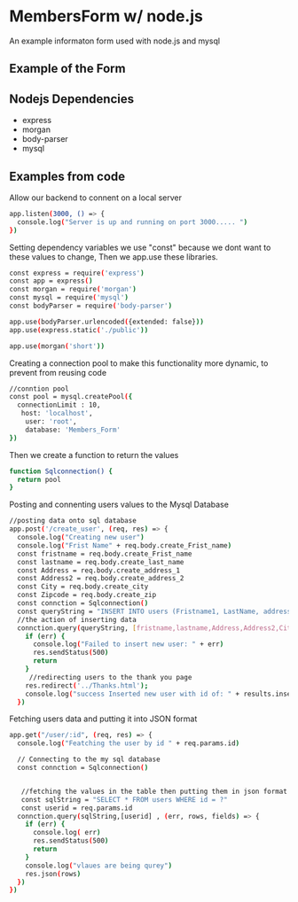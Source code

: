 MembersForm w/ node.js
===========

An example informaton form used with node.js and mysql 

## Example of the Form


## Nodejs Dependencies
* express
* morgan
* body-parser
* mysql
## Examples from code
Allow our backend to connent on a local server
~~~bash
app.listen(3000, () => {
  console.log("Server is up and running on port 3000..... ")
})
~~~~
Setting dependency variables we use "const" because we dont want to these values to change, Then we app.use these libraries.

~~~~bash 
const express = require('express')
const app = express()
const morgan = require('morgan')
const mysql = require('mysql')
const bodyParser = require('body-parser')

app.use(bodyParser.urlencoded({extended: false}))
app.use(express.static('./public'))

app.use(morgan('short'))
~~~~
Creating a connection pool to make this functionality more dynamic, to prevent from reusing code
~~~~bash
//conntion pool 
const pool = mysql.createPool({
  connectionLimit : 10, 
   host: 'localhost',
    user: 'root',
    database: 'Members_Form'
})

~~~~
Then we create a function to return the values
~~~~bash
function Sqlconnection() {
  return pool
}
~~~~
Posting and connenting users values to the Mysql Database
~~~bash
//posting data onto sql database
app.post('/create_user', (req, res) => {
  console.log("Creating new user")
  console.log("Frist Name" + req.body.create_Frist_name)
  const fristname = req.body.create_Frist_name
  const lastname = req.body.create_last_name
  const Address = req.body.create_address_1
  const Address2 = req.body.create_address_2
  const City = req.body.create_city
  const Zipcode = req.body.create_zip
  const connction = Sqlconnection()
  const queryString = "INSERT INTO users (Fristname1, LastName, address, address2, city, zip) VALUES (?, ?, ?, ?, ?, ?)"
  //the action of inserting data 
  connction.query(queryString, [fristname,lastname,Address,Address2,City,Zipcode],(err, results, fields) => {
    if (err) {
      console.log("Failed to insert new user: " + err)
      res.sendStatus(500)
      return
    }
     //redirecting users to the thank you page
    res.redirect('../Thanks.html');
    console.log("success Inserted new user with id of: " + results.insertedId);
  })
~~~~
Fetching users data and putting it into JSON format
~~~bash
app.get("/user/:id", (req, res) => {
  console.log("Featching the user by id " + req.params.id)

  // Connecting to the my sql database  
  const connction = Sqlconnection()


   //fetching the values in the table then putting them in json format
   const sqlString = "SELECT * FROM users WHERE id = ?"
   const userid = req.params.id
  connction.query(sqlString,[userid] , (err, rows, fields) => {
    if (err) {
      console.log( err)
      res.sendStatus(500)
      return
    }
    console.log("vlaues are being qurey")
    res.json(rows)
  })
})


~~~
